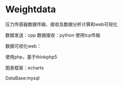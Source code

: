 # Weightdata
压力传感器数据传输、接收及数据分析计算和web可视化

数据发送：cpp
数据接收：python
使用tcp传输

数据可视化web：

使用php，基于thinkphp5

图表框架：echarts

DataBase:mysql

